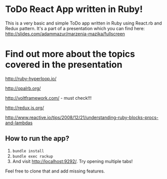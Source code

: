 # ToDo React App written in Ruby!

This is a very basic and simple ToDo app written in Ruby using React.rb and Redux pattern. 
It's a part of a presentation which you can find here: http://slides.com/adammazur/marzenia-mazika/fullscreen


# Find out more about the topics covered in the presentation

http://ruby-hyperloop.io/

http://opalrb.org/

http://voltframework.com/ - must check!!!

http://redux.js.org/

http://www.reactive.io/tips/2008/12/21/understanding-ruby-blocks-procs-and-lambdas

## How to run the app?

1. `bundle install`
2. `bundle exec rackup`
3. And visit <http://localhost:9292/>. Try opening multiple tabs!


Feel free to clone that and add missing features.
